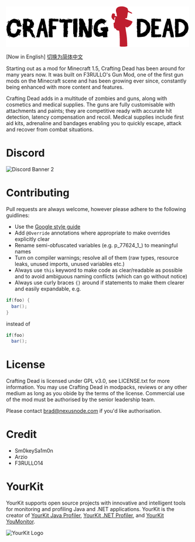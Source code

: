 ![Crafting Dead Logo](./image/crafting-dead-logo.png)  

[Now in English] [切换为简体中文](./README_zh_cn.md)  

Starting out as a mod for Minecraft 1.5, Crafting Dead has been around for many years now. It was built on F3RULLO's Gun Mod, one of the first gun mods on the Minecraft scene and has been growing ever since, constantly being enhanced with more content and features.

Crafting Dead adds in a multitude of zombies and guns, along with cosmetics and medical supplies. The guns are fully customisable with attachments and paints; they are competitive ready with accurate hit detection, latency compensation and recoil. Medical supplies include first aid kits, adrenaline and bandages enabling you to quickly escape, attack and recover from combat situations.

# Discord
![Discord Banner 2](https://discordapp.com/api/guilds/473735245636698153/widget.png?style=banner2)

# Contributing
Pull requests are always welcome, however please adhere to the following guidlines:
* Use the [Google style guide](https://github.com/google/styleguide)
* Add `@Override` annotations where appropriate to make overrides explicitly clear
* Rename semi-obfuscated variables (e.g. p_77624_1_) to meaningful names
* Turn on compiler warnings; resolve all of them (raw types, resource leaks, unused imports, unused variables etc.)
* Always use `this` keyword to make code as clear/readable as possible and to avoid ambiguous naming conflicts (which can go without notice)
* Always use curly braces `{}` around if statements to make them clearer and easily expandable, e.g. 
```java
if(foo) {
  bar();
}
```
instead of 
```java
if(foo)
  bar();
```

# License
Crafting Dead is licensed under GPL v3.0, see LICENSE.txt for more information. You may use Crafting Dead in modpacks, reviews or any other medium as long as you obide by the terms of the license. Commercial use of the mod must be authorised by the senior leadership team.

Please contact brad@nexusnode.com if you'd like authorisation. 

# Credit
- Sm0keySa1m0n
- Arzio
- F3RULLO14

# YourKit
YourKit supports open source projects with innovative and intelligent tools
for monitoring and profiling Java and .NET applications.
YourKit is the creator of [YourKit Java Profiler](https://www.yourkit.com/java/profiler/), [YourKit .NET Profiler](https://www.yourkit.com/.net/profiler/), and [YourKit YouMonitor](https://www.yourkit.com/youmonitor/).

![YourKit Logo](https://www.yourkit.com/images/yklogo.png)
